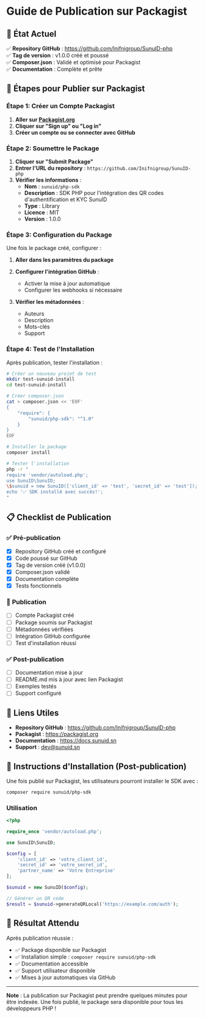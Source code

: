 # Guide de Publication sur Packagist

## 🎯 État Actuel

✅ **Repository GitHub** : https://github.com/Inifnigroup/SunuID-php  
✅ **Tag de version** : v1.0.0 créé et poussé  
✅ **Composer.json** : Validé et optimisé pour Packagist  
✅ **Documentation** : Complète et prête  

## 🚀 Étapes pour Publier sur Packagist

### **Étape 1: Créer un Compte Packagist**

1. **Aller sur [Packagist.org](https://packagist.org)**
2. **Cliquer sur "Sign up" ou "Log in"**
3. **Créer un compte ou se connecter avec GitHub**

### **Étape 2: Soumettre le Package**

1. **Cliquer sur "Submit Package"**
2. **Entrer l'URL du repository** : `https://github.com/Inifnigroup/SunuID-php`
3. **Vérifier les informations** :
   - **Nom** : `sunuid/php-sdk`
   - **Description** : SDK PHP pour l'intégration des QR codes d'authentification et KYC SunuID
   - **Type** : Library
   - **Licence** : MIT
   - **Version** : 1.0.0

### **Étape 3: Configuration du Package**

Une fois le package créé, configurer :

1. **Aller dans les paramètres du package**
2. **Configurer l'intégration GitHub** :
   - Activer la mise à jour automatique
   - Configurer les webhooks si nécessaire

3. **Vérifier les métadonnées** :
   - Auteurs
   - Description
   - Mots-clés
   - Support

### **Étape 4: Test de l'Installation**

Après publication, tester l'installation :

```bash
# Créer un nouveau projet de test
mkdir test-sunuid-install
cd test-sunuid-install

# Créer composer.json
cat > composer.json << 'EOF'
{
    "require": {
        "sunuid/php-sdk": "^1.0"
    }
}
EOF

# Installer le package
composer install

# Tester l'installation
php -r "
require 'vendor/autoload.php';
use SunuID\SunuID;
\$sunuid = new SunuID(['client_id' => 'test', 'secret_id' => 'test']);
echo '✅ SDK installé avec succès!';
"
```

## 📋 Checklist de Publication

### ✅ **Pré-publication**
- [x] Repository GitHub créé et configuré
- [x] Code poussé sur GitHub
- [x] Tag de version créé (v1.0.0)
- [x] Composer.json validé
- [x] Documentation complète
- [x] Tests fonctionnels

### 🔄 **Publication**
- [ ] Compte Packagist créé
- [ ] Package soumis sur Packagist
- [ ] Métadonnées vérifiées
- [ ] Intégration GitHub configurée
- [ ] Test d'installation réussi

### ✅ **Post-publication**
- [ ] Documentation mise à jour
- [ ] README.md mis à jour avec lien Packagist
- [ ] Exemples testés
- [ ] Support configuré

## 🔗 Liens Utiles

- **Repository GitHub** : https://github.com/Inifnigroup/SunuID-php
- **Packagist** : https://packagist.org
- **Documentation** : https://docs.sunuid.sn
- **Support** : dev@sunuid.sn

## 📝 Instructions d'Installation (Post-publication)

Une fois publié sur Packagist, les utilisateurs pourront installer le SDK avec :

```bash
composer require sunuid/php-sdk
```

### **Utilisation**

```php
<?php

require_once 'vendor/autoload.php';

use SunuID\SunuID;

$config = [
    'client_id' => 'votre_client_id',
    'secret_id' => 'votre_secret_id',
    'partner_name' => 'Votre Entreprise'
];

$sunuid = new SunuID($config);

// Générer un QR code
$result = $sunuid->generateQRLocal('https://example.com/auth');
```

## 🎉 Résultat Attendu

Après publication réussie :
- ✅ Package disponible sur Packagist
- ✅ Installation simple : `composer require sunuid/php-sdk`
- ✅ Documentation accessible
- ✅ Support utilisateur disponible
- ✅ Mises à jour automatiques via GitHub

---

**Note** : La publication sur Packagist peut prendre quelques minutes pour être indexée. Une fois publié, le package sera disponible pour tous les développeurs PHP ! 